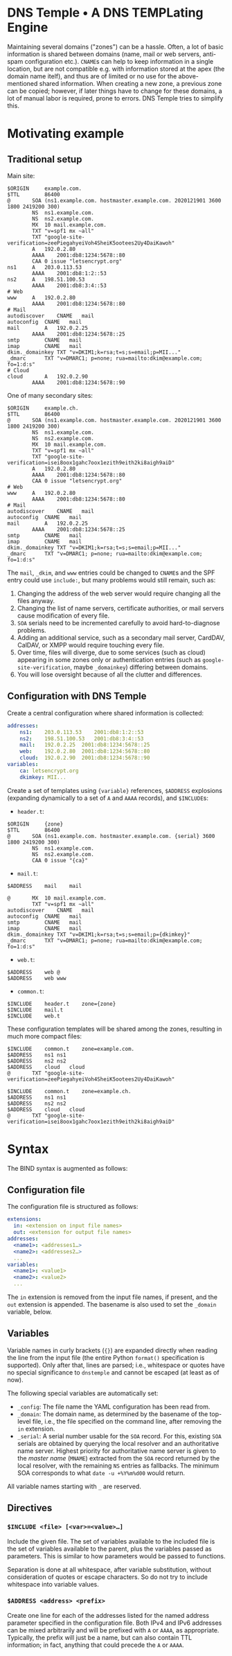 # DNS Temple • A DNS TEMPLating Engine

Maintaining several domains ("zones") can be a hassle. Often, a lot of basic
information is shared between domains (name, mail or web servers, anti-spam
configuration etc.). `CNAME`s can help to keep information in a single
location, but are not compatible e.g. with information stored at the apex (the
domain name itelf), and thus are of limited or no use for the above-mentioned
shared information. When creating a new zone, a previous zone can be copied;
however, if later things have to change for these domains, a lot of manual
labor is required, prone to errors. DNS Temple tries to simplify this.

# Motivating example

## Traditional setup

Main site:
```bind
$ORIGIN		example.com.
$TTL		86400
@		SOA	(ns1.example.com. hostmaster.example.com. 2020121901 3600 1800 2419200 300)
		NS	ns1.example.com.
		NS	ns2.example.com.
		MX	10 mail.example.com.
		TXT	"v=spf1 mx ~all"
		TXT	"google-site-verification=zeePiegahyeiVoh4SheiK5ootees2Uy4DaiKawoh"
		A	192.0.2.80
		AAAA	2001:db8:1234:5678::80
		CAA	0 issue "letsencrypt.org"
ns1		A	203.0.113.53
		AAAA	2001:db8:1:2::53
ns2		A	198.51.100.53
		AAAA	2001:db8:3:4::53
# Web
www		A	192.0.2.80
		AAAA	2001:db8:1234:5678::80
# Mail
autodiscover	CNAME	mail
autoconfig	CNAME	mail
mail		A	192.0.2.25
		AAAA	2001:db8:1234:5678::25
smtp		CNAME	mail
imap		CNAME	mail
dkim._domainkey	TXT	"v=DKIM1;k=rsa;t=s;s=email;p=MII..."
_dmarc		TXT	"v=DMARC1; p=none; rua=mailto:dkim@example.com; fo=1:d:s"
# Cloud
cloud		A	192.0.2.90
		AAAA	2001:db8:1234:5678::90
```

One of many secondary sites:
```bind
$ORIGIN		example.ch.
$TTL		86400
@		SOA	(ns1.example.com. hostmaster.example.com. 2020121901 3600 1800 2419200 300)
		NS	ns1.example.com.
		NS	ns2.example.com.
		MX	10 mail.example.com.
		TXT	"v=spf1 mx ~all"
		TXT	"google-site-verification=isei8oox1gahc7oox1ezith9eith2ki8aigh9aiD"
		A	192.0.2.80
		AAAA	2001:db8:1234:5678::80
		CAA	0 issue "letsencrypt.org"
# Web
www		A	192.0.2.80
		AAAA	2001:db8:1234:5678::80
# Mail
autodiscover	CNAME	mail
autoconfig	CNAME	mail
mail		A	192.0.2.25
		AAAA	2001:db8:1234:5678::25
smtp		CNAME	mail
imap		CNAME	mail
dkim._domainkey	TXT	"v=DKIM1;k=rsa;t=s;s=email;p=MII..."
_dmarc		TXT	"v=DMARC1; p=none; rua=mailto:dkim@example.com; fo=1:d:s"
```

The `mail`, `_dkim`, and `www` entries could be changed to `CNAME`s and the SPF entry
could use `include:`, but many problems would still remain, such as:

1. Changing the address of the web server would require changing all the files anyway.
1. Changing the list of name servers, certificate authorities, or mail servers
   cause modification of every file.
1. `SOA` serials need to be incremented carefully to avoid hard-to-diagnose problems.
1. Adding an additional service, such as a secondary mail server, CardDAV,
   CalDAV, or XMPP would require touching every file.
1. Over time, files will diverge, due to some services (such as cloud)
   appearing in some zones only or authentication entries (such as
   `google-site-verification`, maybe `_domainkey`) differing between domains.
1. You will lose oversight because of all the clutter and differences.


## Configuration with DNS Temple

Create a central configuration where shared information is collected:
```yaml
addresses:
	ns1:	203.0.113.53	2001:db8:1:2::53
	ns2:	198.51.100.53	2001:db8:3:4::53
	mail:	192.0.2.25	2001:db8:1234:5678::25
	web:	192.0.2.80	2001:db8:1234:5678::80
	cloud:	192.0.2.90	2001:db8:1234:5678::90
variables:
	ca:	letsencrypt.org
	dkimkey: MII...
```

Create a set of templates using `{variable}` references, `$ADDRESS` explosions
(expanding dynamically to a set of `A` and `AAAA` records), and `$INCLUDE`s:

- `header.t`:
```bind
$ORIGIN		{zone}
$TTL		86400
@		SOA	(ns1.example.com. hostmaster.example.com. {serial} 3600 1800 2419200 300)
		NS	ns1.example.com.
		NS	ns2.example.com.
		CAA	0 issue "{ca}"
```

- `mail.t`:
```bind
$ADDRESS	mail	mail

@		MX	10 mail.example.com.
		TXT	"v=spf1 mx ~all"
autodiscover	CNAME	mail
autoconfig	CNAME	mail
smtp		CNAME	mail
imap		CNAME	mail
dkim._domainkey	TXT	"v=DKIM1;k=rsa;t=s;s=email;p={dkimkey}"
_dmarc		TXT	"v=DMARC1; p=none; rua=mailto:dkim@example.com; fo=1:d:s"
```

- `web.t`:
```bind
$ADDRESS	web	@
$ADDRESS	web	www
```

- `common.t`:
```bind
$INCLUDE	header.t	zone={zone}
$INCLUDE	mail.t
$INCLUDE	web.t
```

These configuration templates will be shared among the zones, resulting in much more compact files:

```bind
$INCLUDE	common.t	zone=example.com.
$ADDRESS	ns1	ns1
$ADDRESS	ns2	ns2
$ADDRESS	cloud	cloud
@		TXT	"google-site-verification=zeePiegahyeiVoh4SheiK5ootees2Uy4DaiKawoh"
```

```bind
$INCLUDE	common.t	zone=example.ch.
$ADDRESS	ns1	ns1
$ADDRESS	ns2	ns2
$ADDRESS	cloud	cloud
@		TXT	"google-site-verification=isei8oox1gahc7oox1ezith9eith2ki8aigh9aiD"
```

# Syntax

The BIND syntax is augmented as follows:

## Configuration file

The configuration file is structured as follows:
```yaml
extensions:
  in: <extension on input file names>
  out: <extension for output file names>
addresses:
  <name1>: <addresses1…>
  <name2>: <addresses2…>
  ...
variables:
  <name1>: <value1>
  <name2>: <value2>
  ...
```

The `in` extension is removed from the input file names, if present, and the
`out` extension is appended. The basename is also used to set the `_domain`
variable, below.

## Variables

Variable names in curly brackets (`{}`) are expanded directly when reading the
line from the input file (the entire Python `format()` specification is
supported). Only after that, lines are parsed; i.e., whitespace or quotes have
no special significance to `dnstemple` and cannot be escaped (at least as of
now).

The following special variables are automatically set:

* `_config`: The file name the YAML configuration has been read from.
* `_domain`: The domain name, as determined by the basename of the top-level
  file, i.e., the file specified on the command line, after removing the `in`
  extension.
* `_serial`: A serial number usable for the `SOA` record. For this, existing
  `SOA` serials are obtained by querying the local resolver and an
  authoritative name server. Highest priority for authoritative name server is
  given to the *master name* (`MNAME`) extracted from the `SOA` record returned
  by the local resolver, with the remaining `NS` entries as fallbacks. The
  minimum SOA corresponds to what `date -u +%Y%m%d00` would return.

All variable names starting with `_` are reserved.

## Directives

### `$INCLUDE <file> [<var>=<value>…]`

Include the given file. The set of variables available to the included file is
the set of variables available to the parent, plus the variables passed as
parameters. This is similar to how parameters would be passed to functions.

Separation is done at all whitespace, after variable substitution, without
consideration of quotes or escape characters. So do not try to include
whitespace into variable values.

### `$ADDRESS <address> <prefix>`

Create one line for each of the addresses listed for the named address
parameter specified in the configuration file. Both IPv4 and IPv6 addresses can
be mixed arbitrarily and will be prefixed with `A` or `AAAA`, as appropriate.
Typically, the prefix will just be a name, but can also contain TTL
information; in fact, anything that could precede the `A` or `AAAA`.
